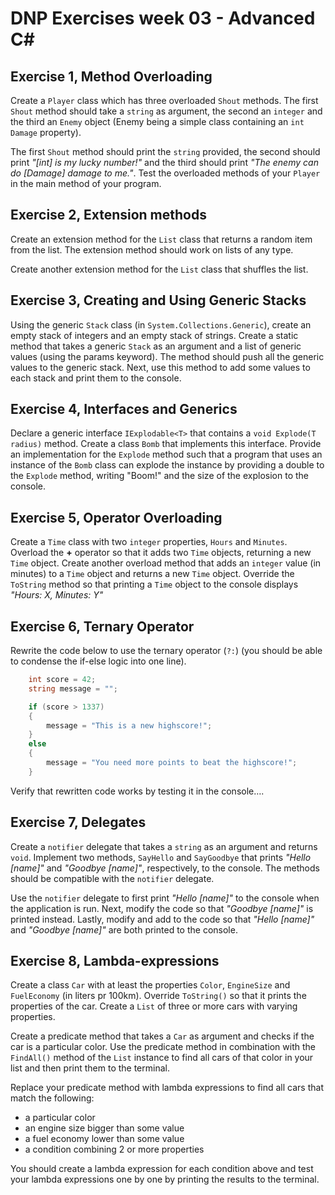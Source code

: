 # DNP Exercises week 03 - Advanced C#

## Exercise 1, Method Overloading

Create a `Player` class which has three overloaded `Shout` methods. The first `Shout` method should take a `string` as argument, the second an `integer` and the third an `Enemy` object (Enemy being a simple class containing an `int Damage` property).

The first `Shout` method should print the `string` provided, the second should print *"[int] is my lucky number!"* and the third should print *"The enemy can do [Damage] damage to me."*. Test the overloaded methods of your `Player` in the main method of your program.

## Exercise 2, Extension methods

Create an extension method for the `List` class that returns a random item from the list. The extension method should work on lists of any type.

Create another extension method for the `List` class that shuffles the list.

## Exercise 3, Creating and Using Generic Stacks

Using the generic `Stack` class (in `System.Collections.Generic`), create an empty stack of integers and an empty stack of strings. Create a static method that takes a generic `Stack` as an argument and a list of generic values (using the params keyword). The method should push all the generic values to the generic stack. Next, use this method to add some values to each stack and print them to the console.

## Exercise 4, Interfaces and Generics

Declare a generic interface `IExplodable<T>` that contains a `void Explode(T radius)` method. Create a class `Bomb` that implements this interface. Provide an implementation for the `Explode` method such that a program that uses an instance of the `Bomb` class can explode the instance by providing a double to the `Explode` method, writing "Boom!" and the size of the explosion to the console.

## Exercise 5, Operator Overloading

Create a `Time` class with two `integer` properties, `Hours` and `Minutes`. Overload the **+** operator so that it adds two `Time` objects, returning a new `Time` object. Create another overload method that adds an `integer` value (in minutes) to a `Time` object and returns a new `Time` object.
Override the `ToString` method so that printing a `Time` object to the console displays *"Hours: X, Minutes: Y"*

## Exercise 6, Ternary Operator

Rewrite the code below to use the ternary operator (`?:`) (you should be able to condense the if-else logic into one line).

```csharp
    int score = 42;
    string message = "";

    if (score > 1337)
    {
        message = "This is a new highscore!";
    }
    else
    {
        message = "You need more points to beat the highscore!";
    }
```
Verify that rewritten code works by testing it in the console….

## Exercise 7, Delegates
Create a `notifier` delegate that takes a `string` as an argument and returns `void`. Implement two methods, `SayHello` and `SayGoodbye` that prints *"Hello [name]"* and *"Goodbye [name]"*, respectively, to the console. The methods should be compatible with the `notifier` delegate. 

Use the `notifier` delegate to first print *"Hello [name]"* to the console when the application is run. Next, modify the code so that *"Goodbye [name]"* is printed instead. Lastly, modify and add to the code so that *"Hello [name]"* and *"Goodbye [name]"* are both printed to the console.

## Exercise 8, Lambda-expressions
Create a class `Car` with at least the properties `Color`, `EngineSize` and `FuelEconomy` (in liters pr 100km). Override `ToString()` so that it prints the properties of the car. Create a `List` of three or more cars with varying properties.

Create a predicate method that takes a `Car` as argument and checks if the car is a particular color. Use the predicate method in combination with the `FindAll()` method of the `List` instance to find all cars of that color in your list and then print them to the terminal.

Replace your predicate method with lambda expressions to find all cars that match the following:
* a particular color
* an engine size bigger than some value
* a fuel economy lower than some value
* a condition combining 2 or more properties

You should create a lambda expression for each condition above and test your lambda expressions one by one by printing the results to the terminal.